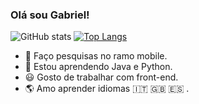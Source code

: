 ###                                                                   Olá sou Gabriel!

![GitHub stats](https://github-readme-stats.vercel.app/api?username=GabrielBBarros&show_icons=true&theme=radical)     [![Top Langs](https://github-readme-stats.vercel.app/api/top-langs/?username=GabrielBBarros&hide_progress=false&theme=radical)](https://github.com/anuraghazra/github-readme-stats)


- 🔭 Faço pesquisas no ramo mobile.
- 🌱 Estou aprendendo Java e Python.
- 😃 Gosto de trabalhar com front-end.
- 🌎 Amo aprender idiomas 🇮🇹 🇬🇧 🇪🇸  .

